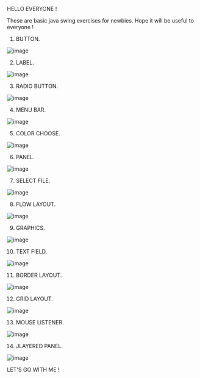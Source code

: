 HELLO EVERYONE !

These are basic java swing exercises for newbies. Hope it will be useful to everyone !

1. BUTTON.

![image](https://user-images.githubusercontent.com/103439199/198942164-070d7b22-7a10-4d0f-b5c8-75a2a993c722.png)

2. LABEL.

![image](https://user-images.githubusercontent.com/103439199/199427036-0dac8c2f-4139-43b8-b471-ff738628fbae.png)

3. RADIO BUTTON.

![image](https://user-images.githubusercontent.com/103439199/199699147-88269212-70fd-4ddc-b4ee-f370e3749a36.png)

4. MENU BAR.

![image](https://user-images.githubusercontent.com/103439199/199905228-93c35d55-a58e-4078-befe-24195ab1fea2.png)

5. COLOR CHOOSE.

![image](https://user-images.githubusercontent.com/103439199/200114959-e8d2bf88-d9ce-4180-a17a-c2c74b341ebb.png)

6. PANEL.

![image](https://user-images.githubusercontent.com/103439199/200147030-55d03ba7-4838-4f5f-b823-8fe849a39117.png)

7. SELECT FILE.

![image](https://user-images.githubusercontent.com/103439199/200321798-adc44cda-e89e-4504-9647-341b11476278.png)

8. FLOW LAYOUT.

![image](https://user-images.githubusercontent.com/103439199/200539883-e9bd8870-1404-4213-bc4a-763fdcb6708e.png)

9. GRAPHICS.

![image](https://user-images.githubusercontent.com/103439199/201108543-0bd4dc56-6383-42d6-9050-13b28ac6cf7c.png)

10. TEXT FIELD.

![image](https://user-images.githubusercontent.com/103439199/200779843-2f015f47-79ef-4bf8-955a-c1918a45438d.png)

11. BORDER LAYOUT.

![image](https://user-images.githubusercontent.com/103439199/201340656-28fabff5-bff2-46bb-b683-ffc181b841b2.png)

12. GRID LAYOUT.

![image](https://user-images.githubusercontent.com/103439199/201454379-95cda412-efec-4272-86c0-ffa6d45d2dba.png)

13. MOUSE LISTENER.

![image](https://user-images.githubusercontent.com/103439199/201520935-220774d3-7cbc-45c5-bfdb-3c4ed384d481.png)

14. JLAYERED PANEL.

![image](https://user-images.githubusercontent.com/103439199/201629603-d16bb576-f375-4673-9bb0-12fef23de5a1.png)

LET'S GO WITH ME !
